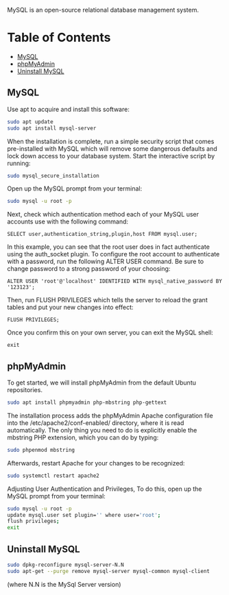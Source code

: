 MySQL is an open-source relational database management system.

Table of Contents
=================

* [MySQL](#mysql)
* [phpMyAdmin](#phpmyadmin)
* [Uninstall MySQL](#uninstall-mysql)


## MySQL
Use apt to acquire and install this software:

```bash
sudo apt update
sudo apt install mysql-server
```

When the installation is complete, run a simple security script that comes pre-installed with MySQL which will remove some dangerous defaults and lock down access to your database system. Start the interactive script by running:

```bash
sudo mysql_secure_installation
```

Open up the MySQL prompt from your terminal:

```bash
sudo mysql -u root -p
```

Next, check which authentication method each of your MySQL user accounts use with the following command:

`SELECT user,authentication_string,plugin,host FROM mysql.user;`


In this example, you can see that the root user does in fact authenticate using the auth_socket plugin. To configure the root account to authenticate with a password, run the following ALTER USER command. Be sure to change password to a strong password of your choosing:

`ALTER USER 'root'@'localhost' IDENTIFIED WITH mysql_native_password BY '123123';`


Then, run FLUSH PRIVILEGES which tells the server to reload the grant tables and put your new changes into effect:

`FLUSH PRIVILEGES;`

Once you confirm this on your own server, you can exit the MySQL shell:

`exit`



##  phpMyAdmin

To get started, we will install phpMyAdmin from the default Ubuntu repositories.
  
  ```bash
sudo apt install phpmyadmin php-mbstring php-gettext
  ```

The installation process adds the phpMyAdmin Apache configuration file into the /etc/apache2/conf-enabled/ directory, where it is read automatically. The only thing you need to do is explicitly enable the mbstring PHP extension, which you can do by typing:
  
  ```bash
  sudo phpenmod mbstring
  ```

Afterwards, restart Apache for your changes to be recognized:
  
  ```bash
  sudo systemctl restart apache2
  ```

Adjusting User Authentication and Privileges, To do this, open up the MySQL prompt from your terminal:
  
  ```bash
  sudo mysql -u root -p
  update mysql.user set plugin='' where user='root';
  flush privileges;
  exit
  ```



## Uninstall MySQL

```bash
sudo dpkg-reconfigure mysql-server-N.N
sudo apt-get --purge remove mysql-server mysql-common mysql-client
```
(where N.N is the MySql Server version)
